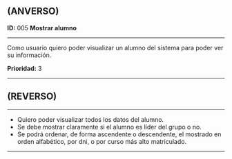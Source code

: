 **(ANVERSO)**
---

**ID:** 005 **Mostrar alumno**

---

Como usuario quiero poder visualizar un alumno del sistema para poder ver su información.

**Prioridad:** 3

---

**(REVERSO)**
---

---

* Quiero poder visualizar todos los datos del alumno.
* Se debe mostrar claramente si el alumno es líder del grupo o no.
* Se podrá ordenar, de forma ascendente o descendente, el mostrado en orden alfabético, por dni, o por curso más alto matriculado.

---
